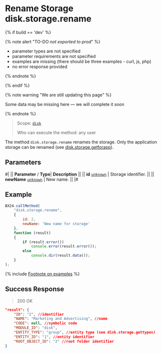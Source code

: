# Rename Storage disk.storage.rename

{% if build == 'dev' %}

{% note alert "TO-DO _not exported to prod_" %}

- parameter types are not specified
- parameter requirements are not specified
- examples are missing (there should be three examples - curl, js, php)
- no error response provided

{% endnote %}

{% endif %}

{% note warning "We are still updating this page" %}

Some data may be missing here — we will complete it soon

{% endnote %}

> Scope: [`disk`](../../scopes/permissions.md)
>
> Who can execute the method: any user

The method `disk.storage.rename` renames the storage. Only the application storage can be renamed (see [disk.storage.getforapp](./disk-storage-get-for-app.md)).

## Parameters

#|
||  **Parameter** / **Type**| **Description** ||
|| **id**
[`unknown`](../../data-types.md) | Storage identifier. ||
|| **newName**
[`unknown`](../../data-types.md) | New name. ||
|#

## Example

```js
BX24.callMethod(
    "disk.storage.rename",
    {
        id: 2,
        newName: 'New name for storage'
    },
    function (result)
    {
        if (result.error())
            console.error(result.error());
        else
            console.dir(result.data());
    }
);
```
{% include [Footnote on examples](../../../_includes/examples.md) %}

## Success Response

> 200 OK

```json
"result": {
    "ID": "2", //identifier
    "NAME": "Marketing and Advertising", //name
    "CODE": null, //symbolic code
    "MODULE_ID": "disk",
    "ENTITY_TYPE": "group", //entity type (see disk.storage.gettypes)
    "ENTITY_ID": "1", //entity identifier
    "ROOT_OBJECT_ID": "2" //root folder identifier
}
```